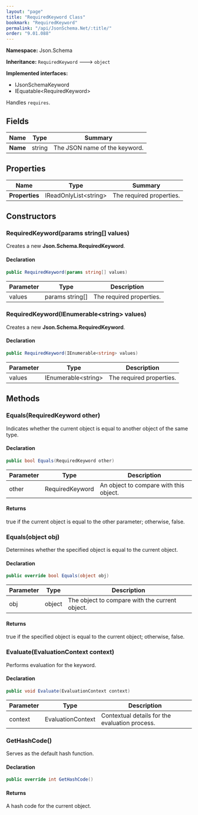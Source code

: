 ```yaml
---
layout: "page"
title: "RequiredKeyword Class"
bookmark: "RequiredKeyword"
permalink: "/api/JsonSchema.Net/:title/"
order: "9.01.088"
---
```

**Namespace:** Json.Schema

**Inheritance:**
`RequiredKeyword`
 🡒 
`object`

**Implemented interfaces:**

- IJsonSchemaKeyword
- IEquatable\<RequiredKeyword\>

Handles `requires`.

## Fields

| Name | Type | Summary |
|---|---|---|
| **Name** | string | The JSON name of the keyword. |

## Properties

| Name | Type | Summary |
|---|---|---|
| **Properties** | IReadOnlyList\<string\> | The required properties. |

## Constructors

### RequiredKeyword(params string[] values)

Creates a new **Json.Schema.RequiredKeyword**.

#### Declaration

```c#
public RequiredKeyword(params string[] values)
```

| Parameter | Type | Description |
|---|---|---|
| values | params string[] | The required properties. |


### RequiredKeyword(IEnumerable\<string\> values)

Creates a new **Json.Schema.RequiredKeyword**.

#### Declaration

```c#
public RequiredKeyword(IEnumerable<string> values)
```

| Parameter | Type | Description |
|---|---|---|
| values | IEnumerable\<string\> | The required properties. |


## Methods

### Equals(RequiredKeyword other)

Indicates whether the current object is equal to another object of the same type.

#### Declaration

```c#
public bool Equals(RequiredKeyword other)
```

| Parameter | Type | Description |
|---|---|---|
| other | RequiredKeyword | An object to compare with this object. |


#### Returns

true if the current object is equal to the <paramref name="other">other</paramref> parameter; otherwise, false.

### Equals(object obj)

Determines whether the specified object is equal to the current object.

#### Declaration

```c#
public override bool Equals(object obj)
```

| Parameter | Type | Description |
|---|---|---|
| obj | object | The object to compare with the current object. |


#### Returns

true if the specified object  is equal to the current object; otherwise, false.

### Evaluate(EvaluationContext context)

Performs evaluation for the keyword.

#### Declaration

```c#
public void Evaluate(EvaluationContext context)
```

| Parameter | Type | Description |
|---|---|---|
| context | EvaluationContext | Contextual details for the evaluation process. |


### GetHashCode()

Serves as the default hash function.

#### Declaration

```c#
public override int GetHashCode()
```


#### Returns

A hash code for the current object.

